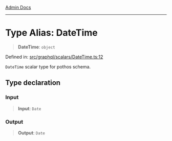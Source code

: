 [Admin Docs](/)

***

# Type Alias: DateTime

> **DateTime**: `object`

Defined in: [src/graphql/scalars/DateTime.ts:12](https://github.com/syedali237/talawa-api/blob/aa4e819f67def774740606c7a534dc013cdfe393/src/graphql/scalars/DateTime.ts#L12)

`DateTime` scalar type for pothos schema.

## Type declaration

### Input

> **Input**: `Date`

### Output

> **Output**: `Date`
